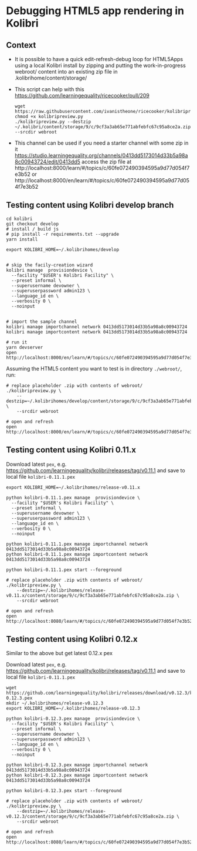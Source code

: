 Debugging HTML5 app rendering in Kolibri
========================================


Context
-------
  - It is possible to have a quick edit-refresh-debug loop for HTML5Apps using a local
    Kolibri install by zipping and putting the work-in-progress webroot/ content into
    an existing zip file in .kolibrihome/content/storage/

  - This script can help with this https://github.com/learningequality/ricecooker/pull/209

        wget https://raw.githubusercontent.com/ivanistheone/ricecooker/kolibripreview/ricecooker/utils/kolibripreview.py
        chmod +x kolibripreview.py
        ./kolibripreview.py --destzip ~/.kolibri/content/storage/9/c/9cf3a3ab65e771abfebfc67c95a8ce2a.zip --srcdir webroot

  - This channel can be used if you need a starter channel with some zip in it
    https://studio.learningequality.org/channels/0413dd5173014d33b5a98a8c00943724/edit/0413dd5
    access the zip file at 
    http://localhost:8000/learn/#/topics/c/60fe072490394595a9d77d054f7e3b52
    or 
    http://localhost:8000/en/learn/#/topics/c/60fe072490394595a9d77d054f7e3b52





## Testing content using Kolibri develop branch


    cd kolibri
    git checkout develop
    # install / build js
    # pip install -r requirements.txt --upgrade
    yarn install

    export KOLIBRI_HOME=~/.kolibrihomes/develop


    # skip the facily-creation wizard
    kolibri manage  provisiondevice \
      --facility "$USER's Kolibri Facility" \
      --preset informal \
      --superusername devowner \
      --superuserpassword admin123 \
      --language_id en \
      --verbosity 0 \
      --noinput


    # import the sample channel 
    kolibri manage importchannel network 0413dd5173014d33b5a98a8c00943724
    kolibri manage importcontent network 0413dd5173014d33b5a98a8c00943724

    # run it
    yarn devserver
    open http://localhost:8000/en/learn/#/topics/c/60fe072490394595a9d77d054f7e3b52


Assuming the HTML5 content you want to test is in directory `./webroot/`, run:

    # replace placeholder .zip with contents of webroot/
    ./kolibripreview.py \
        --destzip=~/.kolibrihomes/develop/content/storage/9/c/9cf3a3ab65e771abfebfc67c95a8ce2a.zip \
        --srcdir webroot

    # open and refresh
    open http://localhost:8000/en/learn/#/topics/c/60fe072490394595a9d77d054f7e3b52





## Testing content using Kolibri 0.11.x

Download latest `pex`, e.g. https://github.com/learningequality/kolibri/releases/tag/v0.11.1
and save to local file `kolibri-0.11.1.pex`


    export KOLIBRI_HOME=~/.kolibrihomes/release-v0.11.x

    python kolibri-0.11.1.pex manage  provisiondevice \
      --facility "$USER's Kolibri Facility" \
      --preset informal \
      --superusername devowner \
      --superuserpassword admin123 \
      --language_id en \
      --verbosity 0 \
      --noinput

    python kolibri-0.11.1.pex manage importchannel network 0413dd5173014d33b5a98a8c00943724
    python kolibri-0.11.1.pex manage importcontent network 0413dd5173014d33b5a98a8c00943724

    python kolibri-0.11.1.pex start --foreground

    # replace placeholder .zip with contents of webroot/
    ./kolibripreview.py \
        --destzip=~/.kolibrihomes/release-v0.11.x/content/storage/9/c/9cf3a3ab65e771abfebfc67c95a8ce2a.zip \
        --srcdir webroot

    # open and refresh
    open http://localhost:8080/learn/#/topics/c/60fe072490394595a9d77d054f7e3b52




## Testing content using Kolibri 0.12.x

Similar to the above but get latest 0.12.x pex

Download latest `pex`, e.g. https://github.com/learningequality/kolibri/releases/tag/v0.11.1
and save to local file `kolibri-0.11.1.pex`



    wget https://github.com/learningequality/kolibri/releases/download/v0.12.3/kolibri-0.12.3.pex
    mkdir ~/.kolibrihomes/release-v0.12.3
    export KOLIBRI_HOME=~/.kolibrihomes/release-v0.12.3

    python kolibri-0.12.3.pex manage  provisiondevice \
      --facility "$USER's Kolibri Facility" \
      --preset informal \
      --superusername devowner \
      --superuserpassword admin123 \
      --language_id en \
      --verbosity 0 \
      --noinput

    python kolibri-0.12.3.pex manage importchannel network 0413dd5173014d33b5a98a8c00943724
    python kolibri-0.12.3.pex manage importcontent network 0413dd5173014d33b5a98a8c00943724

    python kolibri-0.12.3.pex start --foreground

    # replace placeholder .zip with contents of webroot/
    ./kolibripreview.py \
        --destzip=~/.kolibrihomes/release-v0.12.3/content/storage/9/c/9cf3a3ab65e771abfebfc67c95a8ce2a.zip \
        --srcdir webroot

    # open and refresh
    open http://localhost:8080/learn/#/topics/c/60fe072490394595a9d77d054f7e3b52


